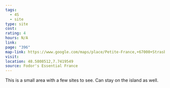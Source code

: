 ```yaml
---
tags:
  - 4S
  - site
type: site
cost: 
rating: 4
hours: N/A
link: 
page: "396"
map-link: https://www.google.com/maps/place/Petite-France,+67000+Strasbourg,+France/@48.5806932,7.7400143,18z/data=!3m1!4b1!4m6!3m5!1s0x4796c84d2c91809d:0x4c4ea65d7eec2f69!8m2!3d48.5811142!4d7.7415109!16zL20vMDMzNzBw?entry=ttu&g_ep=EgoyMDI0MDkyNS4wIKXMDSoASAFQAw%3D%3D
visit: 
location: 48.5808512,7.7419549
source: Fodor's Essential France
---
```

This is a small area with a few sites to see. Can stay on the island as well.